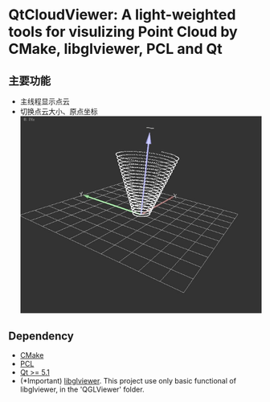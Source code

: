 # QtCloudViewer: A light-weighted tools for visulizing Point Cloud by CMake, libglviewer, PCL and Qt

## 主要功能
- 主线程显示点云
- 切换点云大小、原点坐标
![截图](snapshot.jpg "snapshot")

## Dependency
- [CMake](cmake.org)
- [PCL](pointclouds.org)
- [Qt >= 5.1](https://download.qt.io/official_releases/)
- (*Important) [libglviewer](http://libqglviewer.com). This project use only basic functional of libglviewer, in the 'QGLViewer' folder.
